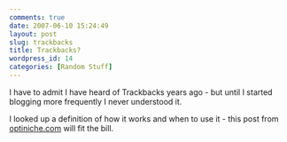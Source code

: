 ```yaml
---
comments: true
date: 2007-06-10 15:24:49
layout: post
slug: trackbacks
title: Trackbacks?
wordpress_id: 14
categories: [Random Stuff]
---
```


I have to admit I have heard of Trackbacks years ago - but until I started blogging more frequently I never understood it.

I looked up a definition of how it works and when to use it - this post from [optiniche.com](http://www.optiniche.com/blog/117/wordpress-trackback-tutorial/trackback/) will fit the bill.
